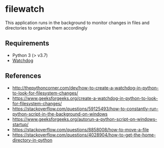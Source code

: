 # filewatch

This application runs in the background to monitor changes in files and directories to organize them accordingly

## Requirements

* Python 3 (> v3.7)
* [Watchdog](https://pypi.org/project/watchdog/)

## References

* <http://thepythoncorner.com/dev/how-to-create-a-watchdog-in-python-to-look-for-filesystem-changes/>
* <https://www.geeksforgeeks.org/create-a-watchdog-in-python-to-look-for-filesystem-changes/>
* <https://stackoverflow.com/questions/59125493/how-to-constantly-run-python-script-in-the-background-on-windows>
* <https://www.geeksforgeeks.org/autorun-a-python-script-on-windows-startup/>
* <https://stackoverflow.com/questions/8858008/how-to-move-a-file>
* <https://stackoverflow.com/questions/4028904/how-to-get-the-home-directory-in-python>
